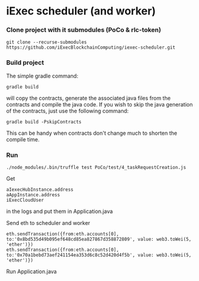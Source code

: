 # iExec scheduler (and worker)

### Clone project with it submodules (PoCo & rlc-token)

```
git clone --recurse-submodules https://github.com/iExecBlockchainComputing/iexec-scheduler.git
```

### Build project
The simple gradle command:
```
gradle build
```
will copy the contracts, generate the associated java files from the contracts and compile the java code.
If you wish to skip the java generation of the contracts, just use the following command:
```
gradle build -PskipContracts
```
This can be handy when contracts don't change much to shorten the compile time.

### Run

```
./node_modules/.bin/truffle test PoCo/test/4_taskRequestCreation.js
```

Get
```
aIexecHubInstance.address
aAppInstance.address
iExecCloudUser
```
in the logs and put them in Application.java

Send eth to scheduler and worker
```
eth.sendTransaction({from:eth.accounts[0], to:'0x8bd535d49b095ef648cd85ea827867d358872809', value: web3.toWei(5, 'ether')})
eth.sendTransaction({from:eth.accounts[0], to:'0x70a1bebd73aef241154ea353d6c8c52d420d4f5b', value: web3.toWei(5, 'ether')})
```

Run Application.java
